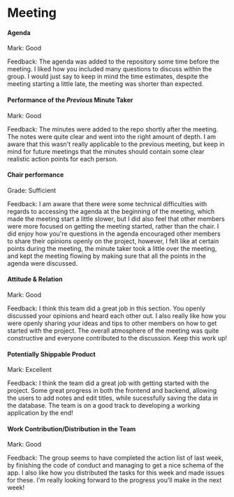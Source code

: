# Meeting

#### Agenda 

Mark: Good

Feedback:
The agenda was added to the repository some time before the meeting. I liked how you included many questions to discuss within the group. I would just say to keep in mind the time estimates, despite the meeting starting a little late, the meeting was shorter than expected.

 


#### Performance of the *Previous* Minute Taker

Mark: Good

Feedback: 
The minutes were added to the repo shortly after the meeting. The notes were quite clear and went into the right amount of depth. I am aware that this wasn't really applicable to the previous meeting, but keep in mind for future meetings that the minutes should contain some clear realistic action points for each person.


#### Chair performance

Grade: Sufficient

Feedback: 
I am aware that there were some technical difficulties with regards to accessing the agenda at the beginning of the meeting, which made the meeting start a little slower, but I did also feel that other members were more focused on getting the meeting started, rather than the chair. I did enjoy how you're questions in the agenda encouraged other members to share their opinions openly on the project, however, I felt like at certain points during the meeting, the minute taker took a little over the meeting, and kept the meeting flowing by making sure that all the points in the agenda were discussed.

 


#### Attitude & Relation

Mark: Good

Feedback:
I think this team did a great job in this section. You openly discussed your opinions and heard each other out. I also really like how you were openly sharing your ideas and tips to other members on how to get started with the project. The overall atmosphere of the meeting was quite constructive and everyone contributed to the discussion. Keep this work up!



#### Potentially Shippable Product

Mark: Excellent

Feedback: 
I think the team did a great job with getting started with the project. Some great progress in both the frontend and backend, allowing the users to add notes and edit titles, while sucessfully saving the data in the database. The team is on a good track to developing a working application by the end!



#### Work Contribution/Distribution in the Team
Mark: Good

Feedback: 
The group seems to have completed the action list of last week, by finishing the code of conduct and managing to get a nice schema of the app. I also like how you distributed the tasks for this week and made issues for these. I'm really looking forward to the progress you'll make in the next week!



